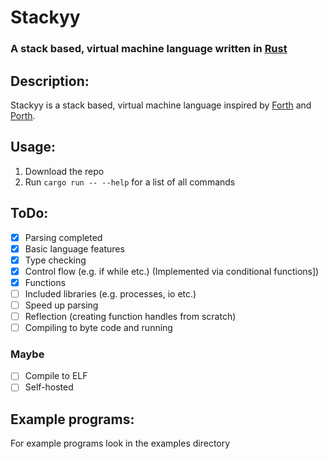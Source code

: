 # Stackyy
### A stack based, virtual machine language written in [Rust](https://rust-lang.org/)

## Description:

Stackyy is a stack based, virtual machine language inspired by 
[Forth](https://en.wikipedia.org/wiki/Forth_(programming_language)) and 
[Porth](https://gitlab.com/tsoding/porth).

## Usage:

1. Download the repo
2. Run ``cargo run -- --help`` for a list of all commands


## ToDo:

- [x] Parsing completed
- [x] Basic language features
- [x] Type checking
- [x] Control flow (e.g. if while etc.) (Implemented via conditional functions])
- [x] Functions
- [ ] Included libraries (e.g. processes, io etc.)
- [ ] Speed up parsing
- [ ] Reflection (creating function handles from scratch)
- [ ] Compiling to byte code and running
### Maybe
- [ ] Compile to ELF
- [ ] Self-hosted

## Example programs:

For example programs look in the examples directory